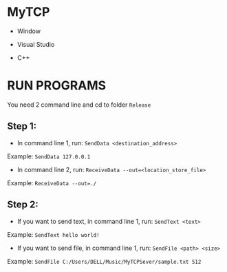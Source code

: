 # MyTCP
* Window

* Visual Studio

* C++
# RUN PROGRAMS
You need 2 command line and cd to folder ```Release```

## Step 1:

* In command line 1, run: ```SendData <destination_address>```

Example: ```SendData 127.0.0.1```

* In command line 2, run: ```ReceiveData --out=<location_store_file>```

Example: ```ReceiveData --out=./```

## Step 2:

* If you want to send text, in command line 1, run: ```SendText <text>```

Example: ```SendText hello world!```

* If you want to send file, in command line 1, run: ```SendFile <path> <size>```

Example: ```SendFile C:/Users/DELL/Music/MyTCPSever/sample.txt 512```
